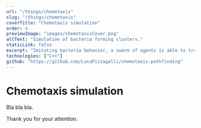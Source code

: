 ```yaml
---
url: "/things/chemotaxis"
slug: "/things/chemotaxis"
coverTitle: "Chemotaxis simulation"
order: 4
previewImage: "images/chemotaxisCover.png"
altText: "Simulation of bacteria forming clusters."
staticLink: false
excerpt: "Imitating bacteria behavior, a swarm of agents is able to transport mass from a source to a sink. Each agent can find its way across obstacles using chemotaxis and exchanging a bit of information with other agents it meets along its path."
technologies: ["C++"]
github: "https://github.com/LucaPizzagalli/chemotaxis-pathfinding"
---
```

# Chemotaxis simulation

Bla bla bla.

Thank you for your attention.
